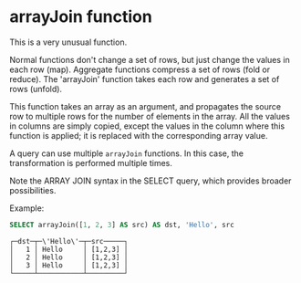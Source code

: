 <a name="functions_arrayjoin"></a>

# arrayJoin function

This is a very unusual function.

Normal functions don't change a set of rows, but just change the values in each row (map). Aggregate functions compress a set of rows (fold or reduce). The 'arrayJoin' function takes each row and generates a set of rows (unfold).

This function takes an array as an argument, and propagates the source row to multiple rows for the number of elements in the array. All the values in columns are simply copied, except the values in the column where this function is applied; it is replaced with the corresponding array value.

A query can use multiple `arrayJoin` functions. In this case, the transformation is performed multiple times.

Note the ARRAY JOIN syntax in the SELECT query, which provides broader possibilities.

Example:

```sql
SELECT arrayJoin([1, 2, 3] AS src) AS dst, 'Hello', src
```

```text
┌─dst─┬─\'Hello\'─┬─src─────┐
│   1 │ Hello     │ [1,2,3] │
│   2 │ Hello     │ [1,2,3] │
│   3 │ Hello     │ [1,2,3] │
└─────┴───────────┴─────────┘
```
